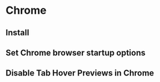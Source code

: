 # Chrome

## Install

## Set Chrome browser startup options

## Disable Tab Hover Previews in Chrome

